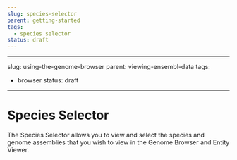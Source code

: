```yaml
---
slug: species-selector
parent: getting-started
tags:
  - species selector
status: draft
---
```


---
slug: using-the-genome-browser
parent: viewing-ensembl-data
tags:
  - browser
status: draft
---

# Species Selector

The Species Selector allows you to view and select the species and genome assemblies that you wish to view in the Genome Browser and Entity Viewer.
